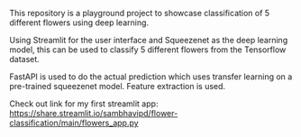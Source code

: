 This repository is a playground project to showcase classification of 5 different flowers using deep learning. 

Using Streamlit for the user interface and Squeezenet as the deep learning model, this can be used to classify 5 different flowers from the Tensorflow dataset.

FastAPI is used to do the actual prediction which uses transfer learning on a pre-trained squeezenet model. Feature extraction is used.

Check out link for my first streamlit app: https://share.streamlit.io/sambhavipd/flower-classification/main/flowers_app.py
